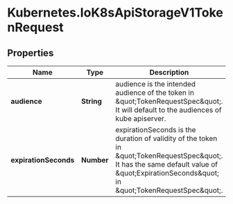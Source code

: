 # Kubernetes.IoK8sApiStorageV1TokenRequest

## Properties

Name | Type | Description | Notes
------------ | ------------- | ------------- | -------------
**audience** | **String** | audience is the intended audience of the token in \&quot;TokenRequestSpec\&quot;. It will default to the audiences of kube apiserver. | 
**expirationSeconds** | **Number** | expirationSeconds is the duration of validity of the token in \&quot;TokenRequestSpec\&quot;. It has the same default value of \&quot;ExpirationSeconds\&quot; in \&quot;TokenRequestSpec\&quot;. | [optional] 


